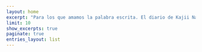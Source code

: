 ```yaml
---
layout: home
excerpt: "Para los que amamos la palabra escrita. El diario de Kajii Narumi"
limit: 10
show_excerpts: true
paginate: true
entries_layout: list
---
```

